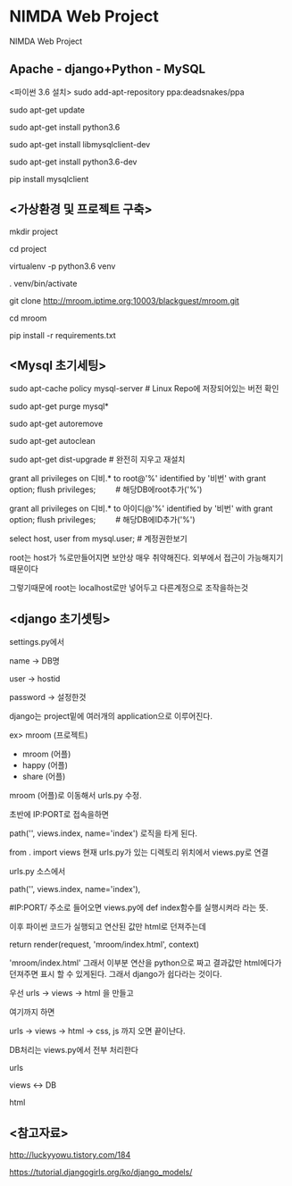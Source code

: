 # NIMDA Web Project
NIMDA Web Project

Apache - django+Python - MySQL
----------------------------------------------------
<파이썬 3.6 설치>
sudo add-apt-repository ppa:deadsnakes/ppa

sudo apt-get update

sudo apt-get install python3.6

sudo apt-get install libmysqlclient-dev 

sudo apt-get install python3.6-dev

pip install mysqlclient

<가상환경 및 프로젝트 구축>
----------------------------------------------------
mkdir project

cd project

virtualenv -p python3.6 venv

. venv/bin/activate

git clone http://mroom.iptime.org:10003/blackguest/mroom.git

cd mroom

pip install -r requirements.txt

<Mysql 초기세팅>
----------------------------------------------------
sudo apt-cache policy mysql-server # Linux Repo에 저장되어있는 버전 확인

sudo apt-get purge mysql*

sudo apt-get autoremove

sudo apt-get autoclean

sudo apt-get dist-upgrade # 완전히 지우고 재설치

grant all privileges on 디비.* to root@'%' identified by '비번' with grant option;
flush privileges;         # 해당DB에root추가('%')

grant all privileges on 디비.* to 아이디@'%' identified by '비번' with grant option;
flush privileges;         # 해당DB에ID추가('%')

select host, user from mysql.user; # 계정권한보기

root는 host가 %로만들어지면 보안상 매우 취약해진다. 외부에서 접근이 가능해지기 때문이다

그렇기때문에 root는 localhost로만 넣어두고 다른계정으로 조작을하는것

<django 초기셋팅>
----------------------------------------------------
settings.py에서 

name -> DB명

user -> hostid

password -> 설정한것

django는 project밑에 여러개의 application으로 이루어진다.

ex>
mroom (프로젝트)
- mroom (어플)
- happy (어플)
- share (어플)

mroom (어플)로 이동해서 urls.py 수정.

초반에 IP:PORT로 접속을하면

path('', views.index, name='index') 로직을 타게 된다.

from . import views 현재 urls.py가 있는 디렉토리 위치에서 views.py로 연결

urls.py 소스에서

path('', views.index, name='index'),

#IP:PORT/ 주소로 들어오면 views.py에 def index함수를 실행시켜라 라는 뜻.

이후 파이썬 코드가 실행되고 연산된 값만 html로 던져주는데

return render(request, 'mroom/index.html', context)

'mroom/index.html' 그래서 이부분 연산을 python으로 짜고 결과값만 html에다가 던져주면 표시 할 수 있게된다. 그래서 django가 쉽다라는 것이다.

우선 urls -> views -> html 을 만들고

여기까지 하면

urls -> views -> html -> css, js 까지 오면 끝이난다.

DB처리는 views.py에서 전부 처리한다

urls

views <-> DB

html

<참고자료>
---------
http://luckyyowu.tistory.com/184

https://tutorial.djangogirls.org/ko/django_models/
